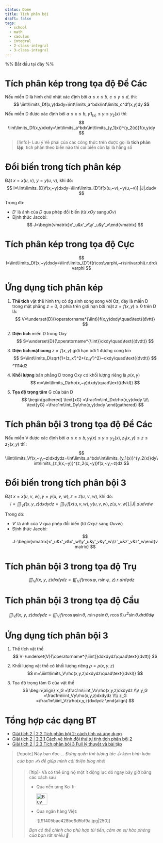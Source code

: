 ```yaml
---
status: Done
title: Tích phân bội
draft: false
tags:
  - school
  - math
  - caculus
  - integral
  - 2-class-integral
  - 3-class-integral
---
```

%% Bắt đầu tại đây %%
# Tích phân kép trong tọa độ Đề Các
Nếu miền D là hình chữ nhật xác định bởi $a≤x≤b,~c≤y≤d$, thì:
$$
\iint\limits_Df(x,y)dxdy=\int\limits_a^bdx\int\limits_c^df(x,y)dy
$$

Nếu miền D được xác định bởi $a≤x≤b,~y1_(x)≤y≤y_2(x)$ thì:
$$
\iint\limits_Df(x,y)dxdy=\int\limits_a^bdx\int\limits_{y_1(x)}^{y_2(x)}f(x,y)dy
$$

> [!info]- Lưu ý
> Vế phải của các công thức trên được gọi là **tích phân lặp**, tích phân theo biến nào thì coi biến còn lại là hằng số

# Đổi biến trong tích phân kép
Đặt $x=x(u,~v),~y=y(u,~v)$, khi đó:
$$
I=\iint\limits_{D}f(x,~y)dxdy=\iiint\limits_{D'}f[x(u,~v),~y(u,~v)].|J|.dudv
$$

Trong đó:
- $D'$ là ảnh của $D$ qua phép đổi biến (từ $xOy$ sang$uOv$)
- Định thức Jacobi:
$$
J=\begin{vmatrix}x'_u&x'_v\\y'_u&y'_v\end{vmatrix}
$$

# Tích phân kép trong tọa độ Cực
$$
I=\iint\limits_Df(x,~y)dxdy=\iiint\limits_{D'}f(r\cos\varphi,~r\sin\varphi).r.drd\varphi 
$$

# Ứng dụng tích phân kép
1. **Thể tích** vật thể hình trụ có đg sinh song song với Oz, đáy là miền D trong mặt phẳng $z=0$, ở phía trên giới hạn bởi mặt $z=f(x, y)≥0$ trên D là:
$$
V=\underset{D}{\operatorname*{\iint}}f(x,y)dxdy\quad\text{(đvtt)}
$$

2. **Diện tích** miền D trong Oxy
$$
S=\underset{D}{\operatorname*{\iint}}dxdy\quad\text{(đvdt)}
$$

3. **Diện tích mặt cong** $z=f(x, y)$ giới hạn bởi 1 đường cong kín
$$
S=\iint\limits_D\sqrt{1+(z_x')^2+(z_y')^2}~dxdy\quad\text{(đvdt)}
$$
 ^1114d2
4. **Khối lượng** bản phẳng D trong Oxy có khối lượng riêng là $\rho(x, y)$
$$
m=\iint\limits_D\rho(x,~y)dxdy\quad\text{(đvkl)}
$$

5. **Tọa độ trọng tâm** G của bản D
$$
\begin{gathered}
\text{xG} =\frac1m\iint_Dx\rho(x,y)dxdy \\\\
\text{yG} =\frac1m\iint_Dy\rho(x,y)dxdy 
\end{gathered}
$$

# Tích phân bội 3 trong tọa độ Đề Các
Nếu miền V được xác định bởi $a≤x≤b, y_1(x)≤y≤y_2(x), z_1(x, y)≤z≤z_2(x, y)$ thì:
$$
\iiint\limits_Vf(x,~y,~z)dxdydz=\int\limits_a^bdx\int\limits_{y_1(x)}^{y_2(x)}dy\int\limits_{z_1(x,~y)}^{z_2(x,~y)}f(x,~y,~z)dz
$$

# Đổi biến trong tích phân bội 3
Đặt $x=x(u,~v,~w), y=y(u,~v,~w), z=z(u,~v,~w)$, khi đó:
$$
I=\iiint_Vf(x,y,z)dxdydz=\iiint_{V^{\prime}}f[x(u,v,w),y(u,v,w),z(u,v,w)].|J|.dudvdw
$$

Trong đó:
- $V'$ là ảnh của $V$ qua phép đổi biến (từ $Oxyz$ sang $Ouvw$)
- Định thức Jacobi:
$$
J=\begin{vmatrix}x'_u&x'_v&x'_w\\y'_u&y'_v&y'_w\\z'_u&z'_v&z'_w\end{vmatrix}
$$

# Tích phân bội 3 trong tọa độ Trụ
$$
\iiint_Vf(x,~y,~z)dxdydz=\iiint_{V^{\prime}}f(r\cos\varphi,~r\sin\varphi,~z).r.drd\varphi dz
$$

# Tích phân bội 3 trong tọa độ Cầu
$$
\iiint_Vf(x,~y,~z)dxdydz=\iiint_{V^{\prime}}f(r\cos\varphi\sin\theta,~r\sin\varphi\sin\theta,~r\cos\theta).r^2\sin\theta.drd\theta d\varphi 
$$

# Ứng dụng tích phân bội 3
1. Thể tích vật thể
$$
V=\underset{V}{\operatorname*{\iiint}}ddxdydz\quad\text{(đvtt)}
$$

2. Khối lượng vật thể có khối lượng riêng $\rho=\rho(x, y, z)$
$$
m=\iiint\limits_V\rho(x,y,z)dxdydz\quad\text{(đvkl)}
$$

3. Tọa độ trọng tâm G của vật thể
$$
\begin{align}
x_G =\frac1m\iiint_Vx\rho(x,y,z)dxdydz \\\\
y_G =\frac1m\iiint_Vy\rho(x,y,z)dxdydz \\\\
z_G =\frac1m\iiint_Vz\rho(x,y,z)dxdydz 
\end{align}
$$

# Tổng hợp các dạng BT
- [Giải tích 2 | 2.2 Tích phân bội 2: cách tính và ứng dụng](https://youtu.be/9afPgCNpFqw?si=6iTZlOCCuhk-9Mbb)
- [Giải tích 2 | 2.2.1 Cách vẽ hình đổi thứ tự tính tích phân bội 2](https://youtu.be/OpzfEiNERmI?si=KDK8tdZq9MrWEKY5)
- [Giải tích 2 | 2.3 Tích phân bội 3 Full lý thuyết và bài tập](https://youtu.be/vFSaZORHYoU?si=1EKmsVaaWsiWtSFW)

> [!quote] Này bạn đọc ...
> *Đừng quên thả tương tác 👍 kèm bình luận của bạn ✍️ để giúp mình cải thiện blog nhé!* 
> > [!tip]- Và có thể ủng hộ một ít động lực đó ngay bây giờ bằng các cách sau
> > - Qua nền tảng Ko-fi:
> > 
> >   <a href='https://ko-fi.com/M4M111S8CI' target='_blank'><img height='36' style='border:0px;height:36px;' src='https://storage.ko-fi.com/cdn/kofi3.png?v=3' border='0' alt='Buy Me a Coffee at ko-fi.com' /></a>
> > - Qua ngân hàng Việt:
> >   
> >   ![[91405bac428be6d5bf9a.jpg|250]]
> > 
> > *Bạn có thể chỉnh cho phù hợp túi tiền, cảm ơn sự hào phóng của bạn rất nhiều 🥰*
